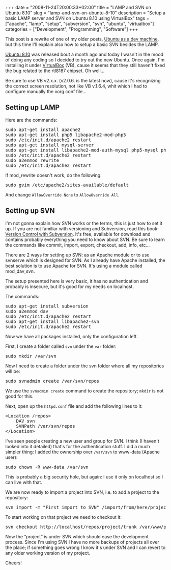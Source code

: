 +++
date = "2008-11-24T20:00:33+02:00"
title = "LAMP and SVN on Ubuntu 8.10"
slug = "lamp-and-svn-on-ubuntu-8-10"
description = "Setup a basic LAMP server and SVN on Ubuntu 8.10 using VirtualBox"
tags = ["apache", "lamp", "setup", "subversion", "svn", "ubuntu", "virtualbox"]
categories = ["Development", "Programming", "Software"]
+++
<p>This post is a rewrite of one of my older posts, <a href="http://robertbasic.com/blog/ubuntu-as-a-dev-machine/">Ubuntu as a dev machine</a>, but this time I'll explain also how to setup a basic SVN besides the LAMP.</p>
<p><a href="http://www.ubuntu.com/">Ubuntu 8.10</a> was released bout a month ago and today I wasn't in the mood of doing any coding so I decided to try out the new Ubuntu. Once again, I'm installing it under <a href="http://www.virtualbox.org/">VirtualBox</a> (VB), cause it seems that they still haven't fixed the bug related to the rtl8187 chipset. Oh well...</p>
<p>Be sure to use VB v2.x.x. (v2.0.6. is the latest now), cause it's recognizing the correct screen resolution, not like VB v.1.6.4, whit which I had to configure manually the xorg.conf file...</p>
<h2>Setting up LAMP</h2>
<p>Here are the commands:</p>
<pre name="code" class="php">
sudo apt-get install apache2
sudo apt-get install php5 libapache2-mod-php5
sudo /etc/init.d/apache2 restart
sudo apt-get install mysql-server
sudo apt-get install libapache2-mod-auth-mysql php5-mysql phpmyadmin
sudo /etc/init.d/apache2 restart
sudo a2enmod rewrite
sudo /etc/init.d/apache2 restart
</pre>
<p>If mod_rewrite doesn't work, do the following:</p>
<pre name="code" class="php">
sudo gvim /etc/apache2/sites-available/default
</pre>
<p>And change <code>AllowOverride None</code> to <code>AllowOverride All</code>.</p>
<h2>Setting up SVN</h2>
<p>I'm not gonna explain how SVN works or the terms, this is just how to set it up. If you are not familiar with versioning and Subversion, read this book: <a href="http://svnbook.red-bean.com/">Version Control with Subversion</a>. It's free, available for download and contains probably everything you need to know about SVN. Be sure to learn the commands like commit, import, export, checkout, add, info, etc...</p>
<p>There are 2 ways for setting up SVN: as an Apache module or to use svnserve which is designed for SVN. As I already have Apache installed, the best solution is to use Apache for SVN. It's using a module called mod_dav_svn.</p>
<p>The setup presented here is very basic, it has no authentication and probably is insecure, but it's good for my needs on localhost.</p>
<p>The commands:</p>
<pre name="code" class="php">
sudo apt-get install subversion
sudo a2enmod dav
sudo /etc/init.d/apache2 restart
sudo apt-get install libapache2-svn
sudo /etc/init.d/apache2 restart
</pre>
<p>Now we have all packages installed, only the configuration left.</p>
<p>First, I create a folder called <code>svn</code> under the <code>var</code> folder:</p>
<pre name="code" class="php">
sudo mkdir /var/svn
</pre>
<p>Now I need to create a folder under the svn folder where all my repositories will be:</p>
<pre name="code" class="php">
sudo svnadmin create /var/svn/repos
</pre>
<p>We use the <code>svnadmin create</code> command to create the repository; <code>mkdir</code> is not good for this.</p>
<p>Next, open up the <code>httpd.conf</code> file and add the following lines to it:</p>
<pre name="code" class="php">
&lt;Location /repos&gt;
    DAV svn
    SVNPath /var/svn/repos
&lt;/Location&gt;
</pre>
<p>I've seen people creating a new user and group for SVN. I think (I haven't looked into it detailed) that's for the authentication stuff. I did a much simpler thing: I added the ownership over <code>/var/svn</code> to www-data (Apache user):</p>
<pre name="code" class="php">
sudo chown -R www-data /var/svn
</pre>
<p>This is probably a big security hole, but again: I use it only on localhost so I can live with that.</p>
<p>We are now ready to import a project into SVN, i.e. to add a project to the repository:</p>
<pre name="code" class="php">
svn import -m "First import to SVN" /import/from/here/project file:///var/svn/repos/project/trunk
</pre>
<p>To start working on that project we need to checkout it:</p>
<pre name="code" class="php">
svn checkout http://localhost/repos/project/trunk /var/www/project
</pre>
<p>Now the &#147;project&#148; is under SVN which should ease the development process. Since I'm using SVN I have no more backups of projects all over the place; if something goes wrong I know it's under SVN and I can revert to any older working version of my project.</p>
<p>Cheers!</p>
